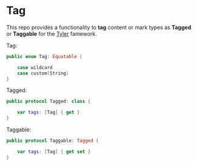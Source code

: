 # Tag

This repo provides a functionality to **tag** content or mark types as **Tagged** or **Taggable** for the [Tyler](https://github.com/IgorMuzyka/Tyler) famework.

Tag:

```swift
public enum Tag: Equatable {

    case wildcard
    case custom(String)
}
```

Tagged:

```swift
public protocol Tagged: class {

    var tags: [Tag] { get }
}
```

Taggable:

```swift
public protocol Taggable: Tagged {

    var tags: [Tag] { get set }
}
```

